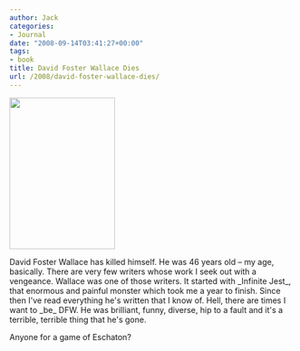 ```yaml
---
author: Jack
categories:
- Journal
date: "2008-09-14T03:41:27+00:00"
tags:
- book
title: David Foster Wallace Dies
url: /2008/david-foster-wallace-dies/
---
```


[<img src="/files//david_foster_wallace.jpg" alt="" title="david_foster_wallace" width="186" height="268" class="alignleft size-full wp-image-2676" />][1]

<span class="drop_cap">D</span>avid Foster Wallace has killed himself. He was 46 years old &#8211; my age, basically. There are very few writers whose work I seek out with a vengeance. Wallace was one of those writers. It started with \_Infinite Jest\_, that enormous and painful monster which took me a year to finish. Since then I've read everything he's written that I know of. Hell, there are times I want to \_be\_ DFW. He was brilliant, funny, diverse, hip to a fault and it's a terrible, terrible thing that he's gone.

Anyone for a game of Eschaton?

 [1]: /files//david_foster_wallace.jpg